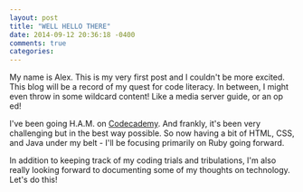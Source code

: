```yaml
---
layout: post
title: "WELL HELLO THERE"
date: 2014-09-12 20:36:18 -0400
comments: true
categories: 
---
```


My name is Alex. This is my very first post and I couldn't be more excited. This blog will be a record of my quest for code literacy. In between, I might even throw in some wildcard content! Like a media server guide, or an op ed!

I've been going H.A.M. on [Codecademy](http://www.codecademy.com/). And frankly, it's been very challenging but in the best way possible. So now having a bit of HTML, CSS, and Java under my belt - I'll be focusing primarily on Ruby going forward.

In addition to keeping track of my coding trials and tribulations, I'm also really looking forward to documenting some of my thoughts on technology. Let's do this!
